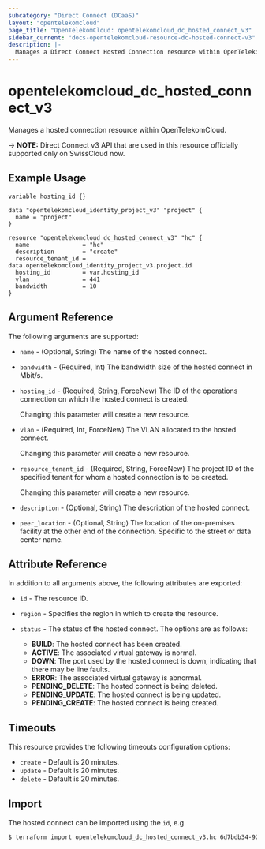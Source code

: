 ```yaml
---
subcategory: "Direct Connect (DCaaS)"
layout: "opentelekomcloud"
page_title: "OpenTelekomCloud: opentelekomcloud_dc_hosted_connect_v3"
sidebar_current: "docs-opentelekomcloud-resource-dc-hosted-connect-v3"
description: |-
  Manages a Direct Connect Hosted Connection resource within OpenTelekomCloud.
---
```


# opentelekomcloud_dc_hosted_connect_v3

Manages a hosted connection resource within OpenTelekomCloud.

-> **NOTE:** Direct Connect v3 API that are used in this resource officially supported only on SwissCloud now.

## Example Usage

```hcl
variable hosting_id {}

data "opentelekomcloud_identity_project_v3" "project" {
  name = "project"
}

resource "opentelekomcloud_dc_hosted_connect_v3" "hc" {
  name               = "hc"
  description        = "create"
  resource_tenant_id = data.opentelekomcloud_identity_project_v3.project.id
  hosting_id         = var.hosting_id
  vlan               = 441
  bandwidth          = 10
}
```

## Argument Reference

The following arguments are supported:

* `name` - (Optional, String) The name of the hosted connect.

* `bandwidth` - (Required, Int) The bandwidth size of the hosted connect in Mbit/s.

* `hosting_id` - (Required, String, ForceNew) The ID of the operations connection on which the hosted connect is created.

  Changing this parameter will create a new resource.

* `vlan` - (Required, Int, ForceNew) The VLAN allocated to the hosted connect.

  Changing this parameter will create a new resource.

* `resource_tenant_id` - (Required, String, ForceNew) The project ID of the specified tenant for whom a hosted connection is to be created.

  Changing this parameter will create a new resource.

* `description` - (Optional, String) The description of the hosted connect.

* `peer_location` - (Optional, String) The location of the on-premises facility at the other end of the connection.
  Specific to the street or data center name.

## Attribute Reference

In addition to all arguments above, the following attributes are exported:

* `id` - The resource ID.

* `region` - Specifies the region in which to create the resource.

* `status` - The status of the hosted connect.
  The options are as follows:
  + **BUILD**: The hosted connect has been created.
  + **ACTIVE**: The associated virtual gateway is normal.
  + **DOWN**: The port used by the hosted connect is down, indicating that there may be line faults.
  + **ERROR**: The associated virtual gateway is abnormal.
  + **PENDING_DELETE**: The hosted connect is being deleted.
  + **PENDING_UPDATE**: The hosted connect is being updated.
  + **PENDING_CREATE**: The hosted connect is being created.

## Timeouts

This resource provides the following timeouts configuration options:

* `create` - Default is 20 minutes.
* `update` - Default is 20 minutes.
* `delete` - Default is 20 minutes.

## Import

The hosted connect can be imported using the `id`, e.g.

```bash
$ terraform import opentelekomcloud_dc_hosted_connect_v3.hc 6d7bdb34-9254-46ad-b9e0-c7edf7abf8bc
```
